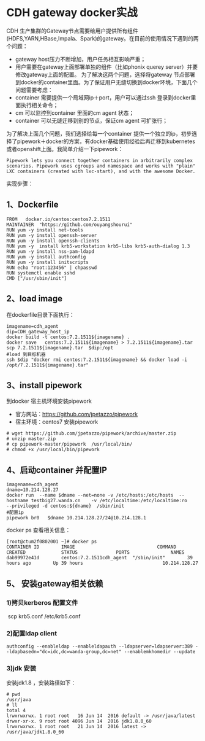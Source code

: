  
# CDH gateway docker实战 
CDH 生产集群的Gateway节点需要给用户提供所有组件(HDFS,YARN,HBase,Impala、Spark)的gateway。在目前的使用情况下遇到的两个问题：

- gateway host压力不断增加，用户任务相互影响严重；
- 用户需要在gateway上面部署单独的组件（比如phonix querey server）并要修改gateway上面的配置。
为了解决这两个问题，选择将gateway 节点部署到docker的container里面。为了保证用户无缝切换到docker环境，下面几个问题需要考虑：
-  container 需要提供一个局域网ip＋port，用户可以通过ssh 登录到docker里面执行相关命令；
-  cm 可以监控到container 里面的cm agent 状态；
-  container 可以无缝迁移到别的节点，保证cm agent 可扩张行；

为了解决上面几个问题，我们选择给每一个container 提供一个独立的ip，初步选择了pipework＋docker的方案，有docker基础使用经验后再迁移到kubernetes或者openshift上面。我简单介绍一下pipework：
```
Pipework lets you connect together containers in arbitrarily complex scenarios. Pipework uses cgroups and namespace and works with "plain" LXC containers (created with lxc-start), and with the awesome Docker.
```
实现步骤：

## 1、Dockerfile 
```
FROM   docker.io/centos:centos7.2.1511
MAINTAINER  "https://github.com/ouyangshourui"
RUN yum -y install net-tools
RUN yum -y install openssh-server
RUN yum -y install openssh-clients
RUN yum -y  install krb5-workstation krb5-libs krb5-auth-dialog 1.3
RUN yum -y install nss-pam-ldapd
RUN yum -y install authconfig
RUN yum -y install initscripts
RUN echo "root:123456" | chpasswd
RUN systemctl enable sshd
CMD ["/usr/sbin/init"]
```
## 2、load image
在dockerfile目录下面执行：
```
imagename=cdh_agent
dip=CDH_gateway_host_ip
docker build -t centos:7.2.1511${imagename} .
docker save   centos:7.2.1511${imagename} > 7.2.1511${imagename}.tar
scp 7.2.1511${imagename}.tar  $dip:/opt
#load 到目标机器
ssh $dip "docker rmi centos:7.2.1511${imagename} && docker load -i /opt/7.2.1511${imagename}.tar"
```

## 3、install pipework
到docker 宿主机环境安装pipework
- 官方网站：https://github.com/jpetazzo/pipework
- 宿主环境：centos7
安装pipework
```
# wget https://github.com/jpetazzo/pipework/archive/master.zip
# unzip master.zip 
# cp pipework-master/pipework  /usr/local/bin/
# chmod +x /usr/local/bin/pipework 
```

## 4、启动container 并配置IP
```
imagename=cdh_agent
dname=10.214.128.27
docker run  --name $dname --net=none -v /etc/hosts:/etc/hosts  --hostname testbig27.wanda.cn    -v /etc/localtime:/etc/localtime:ro    --privileged -d centos:${dname}  /sbin/init 
#配置ip
pipework br0   $dname 10.214.128.27/24@10.214.128.1
```
docker ps 查看相关信息：
```
[root@ctum2f0802001 ~]# docker ps
CONTAINER ID        IMAGE                              COMMAND             CREATED             STATUS              PORTS               NAMES
dab99972e41d        centos:7.2.1511cdh_agent  "/sbin/init"        39 hours ago        Up 39 hours                             10.214.128.27
```
## 5、 安装gateway相关依赖
### 1)拷贝kerberos 配置文件
  scp  krb5.conf /etc/krb5.conf
### 2)配置ldap client
  ```
  authconfig --enableldap --enableldapauth --ldapserver=ldapserver:389 --ldapbasedn="dc=idc,dc=wanda-group,dc=net" --enablemkhomedir --update
  ```
### 3)jdk 安装
 安装jdk1.8 ，安装路径如下：
 ```
 # pwd
/usr/java
# ll
total 4
lrwxrwxrwx. 1 root root   16 Jun 14  2016 default -> /usr/java/latest
drwxr-xr-x. 9 root root 4096 Jun 14  2016 jdk1.8.0_60
lrwxrwxrwx. 1 root root   21 Jun 14  2016 latest -> /usr/java/jdk1.8.0_60
 ```
